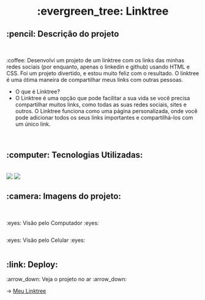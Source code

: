 <h1 align="center"> :evergreen_tree: Linktree</h1>

<h2> :pencil: Descrição do projeto</h2><br>
<p>
:coffee: Desenvolvi um projeto de um linktree com os links das minhas redes sociais (por enquanto, apenas o linkedin e github) usando HTML e CSS. 
  Foi um projeto divertido, e estou muito feliz com o resultado. O linktree é uma ótima maneira de compartilhar 
  meus links com outras pessoas.

  - O que é Linktree?
  - O Linktree é uma opção que pode facilitar a sua vida se você precisa compartilhar muitos links,
  como todas as suas redes sociais, sites e outros. O Linktree funciona como uma página personalizada, onde você pode adicionar
  todos os seus links importantes e compartilhá-los com um único link.
</p><br>


<h2> :computer: Tecnologias Utilizadas: </h2><br>

<img src="https://img.shields.io/badge/HTML5-E34F26?style=for-the-badge&logo=html5&logoColor=white" />
<img src="https://img.shields.io/badge/CSS3-1572B6?style=for-the-badge&logo=css3&logoColor=white" /><br>


<h2> :camera: Imagens do projeto: </h2><br>

<p> :eyes: Visão pelo Computador :eyes:</p>
<img src="" />

<p> :eyes: Visão pelo Celular :eyes:</p>
<img src="" /><br>


<h2> :link: Deploy: </h2>
<p> :arrow_down: Veja o projeto no ar :arrow_down:</p>
-> <a href="https://meulinktree.netlify.app/">Meu Linktree</a>
